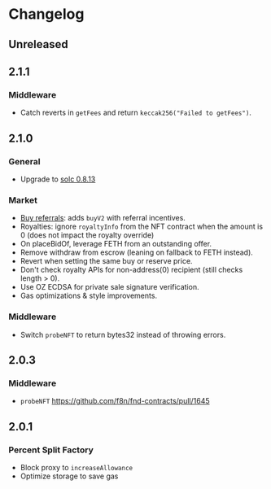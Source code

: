# Changelog

## Unreleased

## 2.1.1

### Middleware

- Catch reverts in `getFees` and return `keccak256("Failed to getFees")`.

## 2.1.0

### General

- Upgrade to [solc 0.8.13](https://github.com/ethereum/solidity/releases/tag/v0.8.13)

### Market

- [Buy referrals](https://github.com/f8n/fnd-contracts/pull/1726): adds `buyV2` with referral incentives.
- Royalties: ignore `royaltyInfo` from the NFT contract when the amount is 0 (does not impact the royalty override)
- On placeBidOf, leverage FETH from an outstanding offer.
- Remove withdraw from escrow (leaning on fallback to FETH instead).
- Revert when setting the same buy or reserve price.
- Don't check royalty APIs for non-address(0) recipient (still checks length > 0).
- Use OZ ECDSA for private sale signature verification.
- Gas optimizations & style improvements.

### Middleware

- Switch `probeNFT` to return bytes32 instead of throwing errors.

## 2.0.3

### Middleware

- `probeNFT` https://github.com/f8n/fnd-contracts/pull/1645

## 2.0.1

### Percent Split Factory

- Block proxy to `increaseAllowance`
- Optimize storage to save gas
